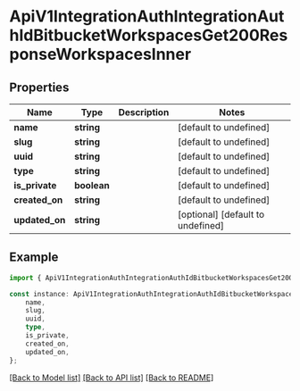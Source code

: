 # ApiV1IntegrationAuthIntegrationAuthIdBitbucketWorkspacesGet200ResponseWorkspacesInner


## Properties

Name | Type | Description | Notes
------------ | ------------- | ------------- | -------------
**name** | **string** |  | [default to undefined]
**slug** | **string** |  | [default to undefined]
**uuid** | **string** |  | [default to undefined]
**type** | **string** |  | [default to undefined]
**is_private** | **boolean** |  | [default to undefined]
**created_on** | **string** |  | [default to undefined]
**updated_on** | **string** |  | [optional] [default to undefined]

## Example

```typescript
import { ApiV1IntegrationAuthIntegrationAuthIdBitbucketWorkspacesGet200ResponseWorkspacesInner } from './api';

const instance: ApiV1IntegrationAuthIntegrationAuthIdBitbucketWorkspacesGet200ResponseWorkspacesInner = {
    name,
    slug,
    uuid,
    type,
    is_private,
    created_on,
    updated_on,
};
```

[[Back to Model list]](../README.md#documentation-for-models) [[Back to API list]](../README.md#documentation-for-api-endpoints) [[Back to README]](../README.md)

